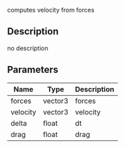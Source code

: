 computes velocity from forces




## Description
no description
## Parameters

<table>
<thead>
	<tr>
		<th>Name</th>
		<th>Type</th>
		<th>Description</th>
	</tr>
</thead>
<tr>
	<td>forces</td>
	<td><div class='bg-blue-800 px-2 py-px text-white rounded-sm'>vector3</div></td>
	<td>forces</td>
</tr>
<tr>
	<td>velocity</td>
	<td><div class='bg-blue-800 px-2 py-px text-white rounded-sm'>vector3</div></td>
	<td>velocity</td>
</tr>
<tr>
	<td>delta</td>
	<td><div class='bg-yellow-800 px-2 py-px text-white rounded-sm'>float</div></td>
	<td>dt</td>
</tr>
<tr>
	<td>drag</td>
	<td><div class='bg-yellow-800 px-2 py-px text-white rounded-sm'>float</div></td>
	<td>drag</td>
</tr>
</table>